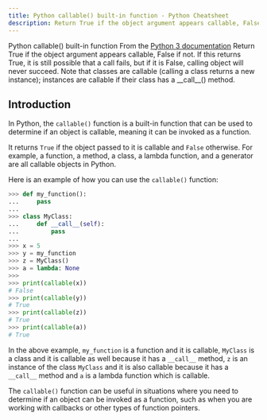 ```yaml
---
title: Python callable() built-in function - Python Cheatsheet
description: Return True if the object argument appears callable, False if not. If this returns True, it is still possible that a call fails, but if it is False, calling object will never succeed. Note that classes are callable (calling a class returns a new instance); instances are callable if their class has a __call__() method.
---
```


<base-title :title="frontmatter.title" :description="frontmatter.description">
Python callable() built-in function
</base-title>

<base-disclaimer>
  <base-disclaimer-title>
    From the <a target="_blank" href="https://docs.python.org/3/library/functions.html#callable">Python 3 documentation</a>
  </base-disclaimer-title>
  <base-disclaimer-content>
    Return True if the object argument appears callable, False if not. If this returns True, it is still possible that a call fails, but if it is False, calling object will never succeed. Note that classes are callable (calling a class returns a new instance); instances are callable if their class has a __call__() method.
  </base-disclaimer-content>
</base-disclaimer>

## Introduction

In Python, the `callable()` function is a built-in function that can be used to determine if an object is callable, meaning it can be invoked as a function.

It returns `True` if the object passed to it is callable and `False` otherwise. For example, a function, a method, a class, a lambda function, and a generator are all callable objects in Python.

Here is an example of how you can use the `callable()` function:

```python
>>> def my_function():
...     pass
...
>>> class MyClass:
...     def __call__(self):
...         pass
...
>>> x = 5
>>> y = my_function
>>> z = MyClass()
>>> a = lambda: None
>>>
>>> print(callable(x))
# False
>>> print(callable(y))
# True
>>> print(callable(z))
# True
>>> print(callable(a))
# True
```

In the above example, `my_function` is a function and it is callable, `MyClass` is a class and it is callable as well because it has a `__call__` method, `z` is an instance of the class `MyClass` and it is also callable because it has a `__call__` method and `a` is a lambda function which is callable.

The `callable()` function can be useful in situations where you need to determine if an object can be invoked as a function, such as when you are working with callbacks or other types of function pointers.